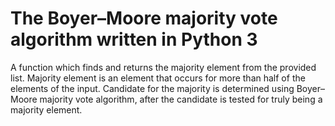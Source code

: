 # The Boyer–Moore majority vote algorithm written in Python 3 
A function which finds and returns the majority element from the provided list.
Majority element is an element that occurs for more than half of the elements of the input.
Candidate for the majority is determined using Boyer–Moore majority vote algorithm,
after the candidate is tested for truly being a majority element.
